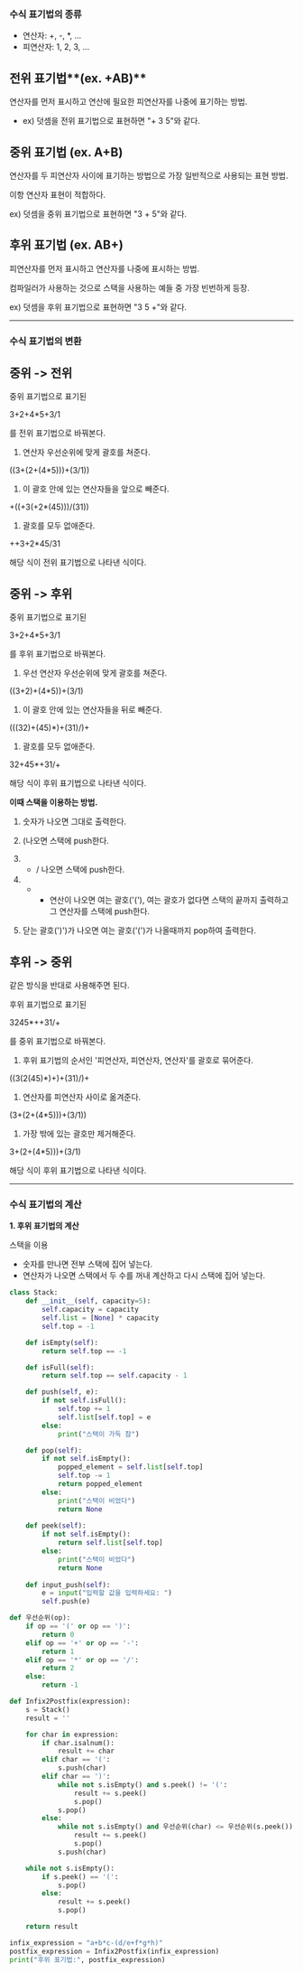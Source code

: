 ### 수식 표기법의 종류

- 연산자: +, -, *, ...
- 피연산자: 1, 2, 3, ...

## 전위 표기법**(ex. +AB)**

연산자를 먼저 표시하고 연산에 필요한 피연산자를 나중에 표기하는 방법.

- ex) 덧셈을 전위 표기법으로 표현하면 "+ 3 5"와 같다.

## **중위 표기법 (ex. A+B)**

연산자를 두 피연산자 사이에 표기하는 방법으로 가장 일반적으로 사용되는 표현 방법.

이항 연산자 표현이 적합하다.

ex) 덧셈을 중위 표기법으로 표현하면 "3 + 5"와 같다.

## **후위 표기법 (ex. AB+)**

피연산자를 먼저 표시하고 연산자를 나중에 표시하는 방법.

컴파일러가 사용하는 것으로 스택을 사용하는 예들 중 가장 빈번하게 등장.

ex) 덧셈을 후위 표기법으로 표현하면 "3 5 +"와 같다.

---

### 수식 표기법의 변환

## **중위 -> 전위**

중위 표기법으로 표기된

3+2+4*5+3/1

를 전위 표기법으로 바꿔본다.

1. 연산자 우선순위에 맞게 괄호를 쳐준다.

((3+(2+(4*5)))+(3/1))

1. 이 괄호 안에 있는 연산자들을 앞으로 빼준다.

+((+3(+2*(45)))/(31))

1. 괄호를 모두 없애준다.

++3+2*45/31

해당 식이 전위 표기법으로 나타낸 식이다.

## **중위 -> 후위**

중위 표기법으로 표기된

3+2+4*5+3/1

를 후위 표기법으로 바꿔본다.

1. 우선 연산자 우선순위에 맞게 괄호를 쳐준다.

((3+2)+(4*5))+(3/1)

1. 이 괄호 안에 있는 연산자들을 뒤로 빼준다.

(((32)+(45)*)+(31)/)+

1. 괄호를 모두 없애준다.

32+45*+31/+

해당 식이 후위 표기법으로 나타낸 식이다.

**이때 스택을 이용하는 방법.**

1. 숫자가 나오면 그대로 출력한다.

2. (나오면 스택에 push한다.

3. * / 나오면 스택에 push한다.

4. + - 연산이 나오면 여는 괄호('('), 여는 괄호가 없다면 스택의 끝까지 출력하고 그 연산자를 스택에 push한다.

5. 닫는 괄호(')')가 나오면 여는 괄호('(')가 나올때까지 pop하여 출력한다.

## **후위 -> 중위**

같은 방식을 반대로 사용해주면 된다.

후위 표기법으로 표기된

3245*++31/+

를 중위 표기법으로 바꿔본다.

1. 후위 표기법의 순서인 '피연산자, 피연산자, 연산자'를 괄호로 묶어준다.

((3(2(45)*)+)+(31)/)+

1. 연산자를 피연산자 사이로 옮겨준다.

(3+(2+(4*5)))+(3/1))

1. 가장 밖에 있는 괄호만 제거해준다.

3+(2+(4*5)))+(3/1)

해당 식이 후위 표기법으로 나타낸 식이다.

---

### 수식 표기법의 계산

**1. 후위 표기법의 계산**

스택을 이용

- 숫자를 만나면 전부 스택에 집어 넣는다.
- 연산자가 나오면 스택에서 두 수를 꺼내 계산하고 다시 스택에 집어 넣는다.

```python
class Stack:
    def __init__(self, capacity=5):
        self.capacity = capacity
        self.list = [None] * capacity
        self.top = -1

    def isEmpty(self):
        return self.top == -1

    def isFull(self):
        return self.top == self.capacity - 1

    def push(self, e):
        if not self.isFull():
            self.top += 1
            self.list[self.top] = e
        else:
            print("스택이 가득 참")

    def pop(self):
        if not self.isEmpty():
            popped_element = self.list[self.top]
            self.top -= 1
            return popped_element 
        else:
            print("스택이 비었다")
            return None
        
    def peek(self):
        if not self.isEmpty():
            return self.list[self.top]
        else:
            print("스택이 비었다")
            return None
        
    def input_push(self):
        e = input("입력할 값을 입력하세요: ")
        self.push(e)

def 우선순위(op):
    if op == '(' or op == ')':
        return 0
    elif op == '+' or op == '-':
        return 1
    elif op == '*' or op == '/':
        return 2
    else:
        return -1

def Infix2Postfix(expression):
    s = Stack()
    result = ''

    for char in expression:
        if char.isalnum():
            result += char
        elif char == '(':
            s.push(char)
        elif char == ')':
            while not s.isEmpty() and s.peek() != '(':
                result += s.peek()
                s.pop()
            s.pop()  
        else: 
            while not s.isEmpty() and 우선순위(char) <= 우선순위(s.peek()):
                result += s.peek()
                s.pop()
            s.push(char)

    while not s.isEmpty():
        if s.peek() == '(':
            s.pop()
        else:
            result += s.peek()
            s.pop()

    return result

infix_expression = "a+b*c-(d/e+f*g*h)"
postfix_expression = Infix2Postfix(infix_expression)
print("후위 표기법:", postfix_expression)
```